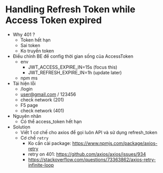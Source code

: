 # Handling Refresh Token while Access Token expired

- Why 401 ?
    - Token hết hạn
    - Sai token
    - Ko truyền token 
- Điều chỉnh BE để config thời gian sống của AccessToken
    - env
        - JWT_ACCESS_EXPIRE_IN=15s (focus this)
        - JWT_REFRESH_EXPIRE_IN=1h (update later)
    - npm ms
- Tái hiện lỗi
    - /login
    - user@gmail.com / 123456
    - check network (201)
    - F5 page
    - check network (401)
- Nguyên nhân
    - Có thể access_token hết hạn
- Solution
    - Viết 1 cơ chế cho axios để gọi luôn API và sử dụng refresh_token 
    - Cơ chế `retry`
        - Ko cần cài package: https://www.npmjs.com/package/axios-retry
        - retry on 401: https://github.com/axios/axios/issues/934
        - https://stackoverflow.com/questions/73363862/axios-retry-infinite-loop 